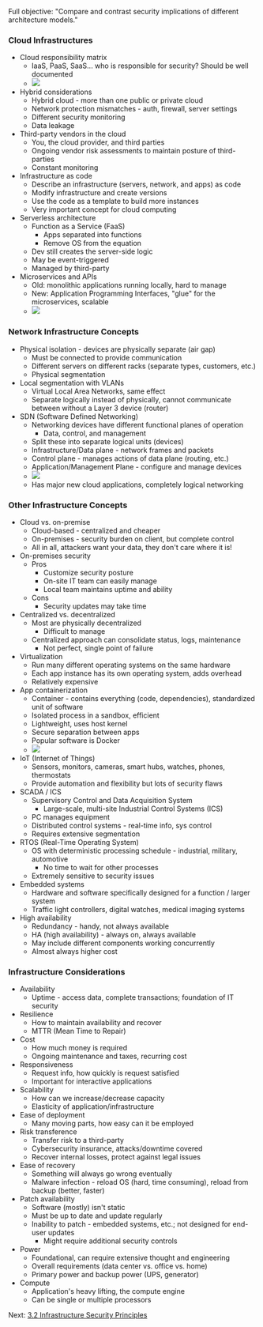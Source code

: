 Full objective: "Compare and contrast security implications of different
architecture models."

### Cloud Infrastructures
- Cloud responsibility matrix
	- IaaS, PaaS, SaaS... who is responsible for security? Should be well documented
	- ![](../Resources/3.0/ex-resp-matrix.png)
- Hybrid considerations
	- Hybrid cloud - more than one public or private cloud
	- Network protection mismatches - auth, firewall, server settings
	- Different security monitoring
	- Data leakage
- Third-party vendors in the cloud
	- You, the cloud provider, and third parties
	- Ongoing vendor risk assessments to maintain posture of third-parties
	- Constant monitoring
- Infrastructure as code
	- Describe an infrastructure (servers, network, and apps) as code
	- Modify infrastructure and create versions
	- Use the code as a template to build more instances
	- Very important concept for cloud computing
- Serverless architecture
	- Function as a Service (FaaS)
		- Apps separated into functions
		- Remove OS from the equation
	- Dev still creates the server-side logic
	- May be event-triggered
	- Managed by third-party
- Microservices and APIs
	- Old: monolithic applications running locally, hard to manage
	- New: Application Programming Interfaces, "glue" for the microservices, scalable
	- ![](../Resources/3.0/micro-serv-arch.png)
### Network Infrastructure Concepts
- Physical isolation - devices are physically separate (air gap)
	- Must be connected to provide communication
	- Different servers on different racks (separate types, customers, etc.)
	- Physical segmentation
- Local segmentation with VLANs
	- Virtual Local Area Networks, same effect
	- Separate logically instead of physically, cannot communicate between without a Layer 3 device (router)
- SDN (Software Defined Networking)
	- Networking devices have different functional planes of operation
		- Data, control, and management
	- Split these into separate logical units (devices)
	- Infrastructure/Data plane - network frames and packets
	- Control plane - manages actions of data plane (routing, etc.)
	- Application/Management Plane - configure and manage devices
	- ![](../Resources/3.0/sdn-phys-planes.png)
	- Has major new cloud applications, completely logical networking
### Other Infrastructure Concepts
- Cloud vs. on-premise
	- Cloud-based - centralized and cheaper
	- On-premises - security burden on client, but complete control
	- All in all, attackers want your data, they don't care where it is!
- On-premises security
	- Pros
		- Customize security posture
		- On-site IT team can easily manage
		- Local team maintains uptime and ability
	- Cons
		- Security updates may take time
- Centralized vs. decentralized
	- Most are physically decentralized
		- Difficult to manage
	- Centralized approach can consolidate status, logs, maintenance
		- Not perfect, single point of failure
- Virtualization
	- Run many different operating systems on the same hardware
	- Each app instance has its own operating system, adds overhead
	- Relatively expensive
- App containerization
	- Container - contains everything (code, dependencies), standardized unit of software
	- Isolated process in a sandbox, efficient
	- Lightweight, uses host kernel
	- Secure separation between apps
	- Popular software is Docker
	- ![](../Resources/3.0/virt-vs-cont.png)
- IoT (Internet of Things)
	- Sensors, monitors, cameras, smart hubs, watches, phones, thermostats
	- Provide automation and flexibility but lots of security flaws
- SCADA / ICS
	- Supervisory Control and Data Acquisition System
		- Large-scale, multi-site Industrial Control Systems (ICS)
	- PC manages equipment
	- Distributed control systems - real-time info, sys control
	- Requires extensive segmentation
- RTOS (Real-Time Operating System)
	- OS with deterministic processing schedule - industrial, military, automotive
		- No time to wait for other processes
	- Extremely sensitive to security issues
- Embedded systems
	- Hardware and software specifically designed for a function / larger system
	- Traffic light controllers, digital watches, medical imaging systems
- High availability
	- Redundancy - handy, not always available
	- HA (high availability) - always on, always available
	- May include different components working concurrently
	- Almost always higher cost
### Infrastructure Considerations
- Availability
	- Uptime - access data, complete transactions; foundation of IT security
- Resilience
	- How to maintain availability and recover
	- MTTR (Mean Time to Repair)
- Cost
	- How much money is required
	- Ongoing maintenance and taxes, recurring cost
- Responsiveness
	- Request info, how quickly is request satisfied
	- Important for interactive applications
- Scalability
	- How can we increase/decrease capacity
	- Elasticity of application/infrastructure
- Ease of deployment
	- Many moving parts, how easy can it be employed
- Risk transference
	- Transfer risk to a third-party
	- Cybersecurity insurance, attacks/downtime covered
	- Recover internal losses, protect against legal issues
- Ease of recovery
	- Something will always go wrong eventually
	- Malware infection - reload OS (hard, time consuming), reload from backup (better, faster)
- Patch availability
	- Software (mostly) isn't static
	- Must be up to date and update regularly
	- Inability to patch - embedded systems, etc.; not designed for end-user updates
		- Might require additional security controls
- Power
	- Foundational, can require extensive thought and engineering
	- Overall requirements (data center vs. office vs. home)
	- Primary power and backup power (UPS, generator)
- Compute
	- Application's heavy lifting, the compute engine
	- Can be single or multiple processors

Next: [3.2 Infrastructure Security Principles](https://github.com/lercc46/Messer-Sec-Plus-Notes/blob/main/3.0%20Security%20Architecture/3.2%20Infrastructure%20Security%20Principles.md)
